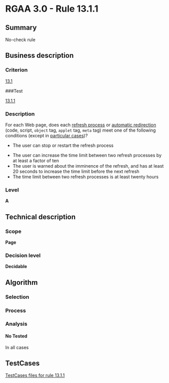 # RGAA 3.0 -  Rule 13.1.1

## Summary

No-check rule

## Business description

### Criterion

[13.1](http://disic.github.io/rgaa_referentiel_en/RGAA3.0_Criteria_English_version_v1.html#crit-13-1)

###Test

[13.1.1](http://disic.github.io/rgaa_referentiel_en/RGAA3.0_Criteria_English_version_v1.html#test-13-1-1)

### Description
For each Web page, does
    each <a href="http://disic.github.io/rgaa_referentiel_en/RGAA3.0_Glossary_English_version_v1.html#mProcedeRafraichissement">refresh
  process</a> or <a href="http://disic.github.io/rgaa_referentiel_en/RGAA3.0_Glossary_English_version_v1.html#mRedirectAuto">automatic
  redirection</a> (code, script, <code>object</code> tag, <code>applet</code> tag,
    <code>meta</code> tag) meet one of the following conditions (except in <a title="Particular cases for criterion 13.1" href="http://disic.github.io/rgaa_referentiel_en/RGAA3.0_Particular_cases_English_version_v1.html#cpCrit13-1">particular cases</a>)?
    <ul><li> The user can stop or restart the refresh process</li>
  <li> The user can increase the time limit between two
   refresh processes by at least a factor of ten</li>
  <li> The user is warned about the imminence of the
   refresh, and has at least 20 seconds to increase
   the time limit before the next refresh</li>
  <li> The time limit between two refresh processes is at least
   twenty hours</li>
    </ul> 


### Level

**A**

## Technical description

### Scope

**Page**

### Decision level

**Decidable**

## Algorithm

### Selection

### Process

### Analysis

#### No Tested 

In all cases









##  TestCases 

[TestCases files for rule 13.1.1](https://github.com/Asqatasun/Asqatasun/tree/master/rules/rules-rgaa3.0/src/test/resources/testcases/rgaa30/Rgaa30Rule130101/) 


